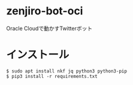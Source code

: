 # zenjiro-bot-oci
Oracle Cloudで動かすTwitterボット
# インストール
```
$ sudo apt install nkf jq python3 python3-pip
$ pip3 install -r requirements.txt
```
